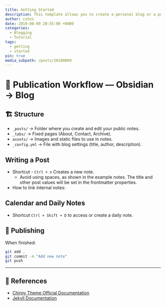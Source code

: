 ```yaml
---
title: Getting Started
description: This template allows you to create a personal blog or a public notep site, with automatic publication via Github Pages and local edition using Obsidian.
author: cotes
date: 2019-08-09 20:55:00 +0800
categories:
  - Blogging
  - Tutorial
tags:
  - getting
  - started
pin: true
media_subpath: /posts/20180809
---
```

# 📘 Publication Workflow — Obsidian → Blog

## 🏗️ Structure

- `_posts/` → Folder where you create and edit your public notes.
- `_tabs/` → Fixed pages (About, Contact, Archive).
- `assets/` → Images and static files to use in notes.
- `_config.yml` → File with blog settings (title, author, description).


## Writing a Post

- Shortcut - `Ctrl + n` Creates a new note.
    - Avoid using spaces, as shown in the example notes. The title and other post values will be set in the frontmatter properties.
- How to link internal notes:

## Calendar and Daily Notes

- Shortcut `Ctrl + Shift + D` to access or create a daily note.

## 🔄 Publishing

When finished:

```bash
git add .
git commit -m "Add new note"
git push
```

---

## 💎 References

- [Chirpy Theme Official Documentation](https://github.com/cotes2020/jekyll-theme-chirpy/wiki)
- [Jekyll Documentation](https://jekyllrb.com/docs/)
